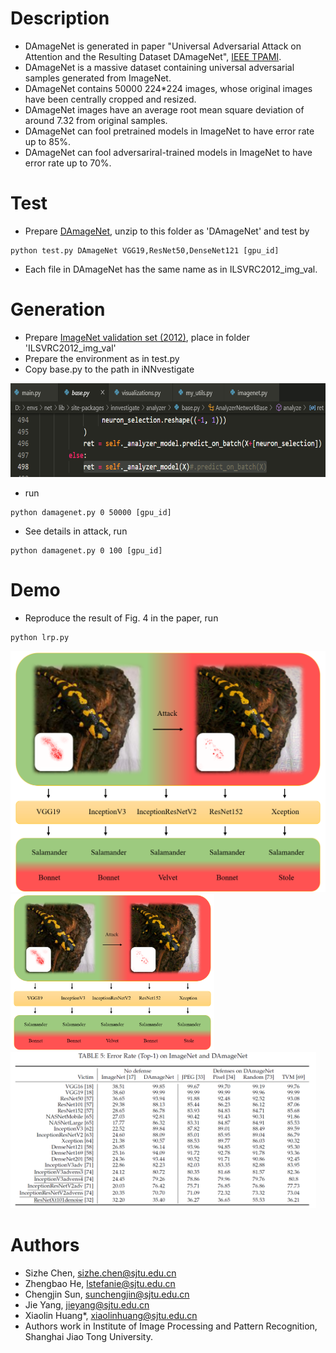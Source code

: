 # Description
* DAmageNet is generated in paper "Universal Adversarial Attack on Attention and the Resulting Dataset DAmageNet", [IEEE TPAMI](https://ieeexplore.ieee.org/document/9238430).
* DAmageNet is a massive dataset containing universal adversarial samples generated from ImageNet.
* DAmageNet contains 50000 224\*224 images, whose original images have been centrally cropped and resized.
* DAmageNet images have an average root mean square deviation of around 7.32 from original samples.
* DAmageNet can fool pretrained models in ImageNet to have error rate up to 85%.
* DAmageNet can fool adversariral-trained models in ImageNet to have error rate up to 70%.

# Test
* Prepare [DAmageNet](http://www.pami.sjtu.edu.cn/Show/56/122), unzip to this folder as 'DAmageNet' and test by
```
python test.py DAmageNet VGG19,ResNet50,DenseNet121 [gpu_id]
```
* Each file in DAmageNet has the same name as in ILSVRC2012_img_val.

# Generation
* Prepare [ImageNet validation set (2012)](http://www.image-net.org), place in folder 'ILSVRC2012_img_val'
* Prepare the environment as in test.py
* Copy base.py to the path in iNNvestigate
<img src="https://github.com/AllenChen1998/DAmageNet/blob/master/demo/change%20in%20iNNvestigate.png" height="150">

* run

```
python damagenet.py 0 50000 [gpu_id]
```
* See details in attack, run

```
python damagenet.py 0 100 [gpu_id]
```

# Demo
* Reproduce the result of Fig. 4 in the paper, run
```
python lrp.py
```

![](demo/AoA.png)
<img src="https://github.com/AllenChen1998/DAmageNet/blob/master/demo/AoA.png" height="250"><img src="https://github.com/AllenChen1998/DAmageNet/blob/master/demo/results.png" height="250">

# Authors
* Sizhe Chen, sizhe.chen@sjtu.edu.cn
* Zhengbao He, lstefanie@sjtu.edu.cn
* Chengjin Sun, sunchengjin@sjtu.edu.cn
* Jie Yang, jieyang@sjtu.edu.cn
* Xiaolin Huang\*, xiaolinhuang@sjtu.edu.cn
* Authors work in Institute of Image Processing and Pattern Recognition, Shanghai Jiao Tong University.
